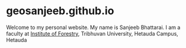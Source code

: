 # geosanjeeb.github.io
Welcome to my personal website. My name is Sanjeeb Bhattarai. I am a faculty at [Institute of Forestry](https://iofhc.edu.np/), Tribhuvan University, Hetauda Campus, Hetauda